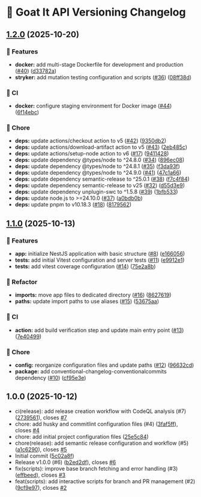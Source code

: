 # 🐐 Goat It API Versioning Changelog

## [1.2.0](https://github.com/antoinezanardi/goat-it-api/compare/v1.1.0...v1.2.0) (2025-10-20)

### 🚀 Features

* **docker:** add multi-stage Dockerfile for development and production ([#40](https://github.com/antoinezanardi/goat-it-api/issues/40)) ([d33782a](https://github.com/antoinezanardi/goat-it-api/commit/d33782a4f063c3606582adb2724bcfcac71e02a1))
* **stryker:** add mutation testing configuration and scripts ([#36](https://github.com/antoinezanardi/goat-it-api/issues/36)) ([08ff38d](https://github.com/antoinezanardi/goat-it-api/commit/08ff38d3bf8c65c98c8bb501404b6c28b6f046af))

### 🔁 CI

* **docker:** configure staging environment for Docker image ([#44](https://github.com/antoinezanardi/goat-it-api/issues/44)) ([6f14ebc](https://github.com/antoinezanardi/goat-it-api/commit/6f14ebc3083ddb911b717c31b9cd59138b224864))

### 🧹 Chore

* **deps:** update actions/checkout action to v5 ([#42](https://github.com/antoinezanardi/goat-it-api/issues/42)) ([9350db2](https://github.com/antoinezanardi/goat-it-api/commit/9350db2484c93144ec50239d4e2e4d71bbf3a1ed))
* **deps:** update actions/download-artifact action to v5 ([#43](https://github.com/antoinezanardi/goat-it-api/issues/43)) ([2eb485c](https://github.com/antoinezanardi/goat-it-api/commit/2eb485c1e4031567c0d3f7ca55133152f184040f))
* **deps:** update actions/setup-node action to v6 ([#17](https://github.com/antoinezanardi/goat-it-api/issues/17)) ([9411428](https://github.com/antoinezanardi/goat-it-api/commit/9411428b1fbb098f8fadc02f7710b0c59ea4c682))
* **deps:** update dependency @types/node to ^24.8.0 ([#34](https://github.com/antoinezanardi/goat-it-api/issues/34)) ([896ec08](https://github.com/antoinezanardi/goat-it-api/commit/896ec083fdbd0cfd4fda01eef2755f4aa444c259))
* **deps:** update dependency @types/node to ^24.8.1 ([#35](https://github.com/antoinezanardi/goat-it-api/issues/35)) ([f3da93f](https://github.com/antoinezanardi/goat-it-api/commit/f3da93f3ace48a0ab87e9c106e8480d3e1d2313c))
* **deps:** update dependency @types/node to ^24.9.0 ([#41](https://github.com/antoinezanardi/goat-it-api/issues/41)) ([47c1a66](https://github.com/antoinezanardi/goat-it-api/commit/47c1a665663c9ea5eec793175e7c676acdc40272))
* **deps:** update dependency semantic-release to ^25.0.1 ([#38](https://github.com/antoinezanardi/goat-it-api/issues/38)) ([f7c4f84](https://github.com/antoinezanardi/goat-it-api/commit/f7c4f843d033ce33ba6d01bcde943ed6f2a32821))
* **deps:** update dependency semantic-release to v25 ([#32](https://github.com/antoinezanardi/goat-it-api/issues/32)) ([d55d3e9](https://github.com/antoinezanardi/goat-it-api/commit/d55d3e9cd8c83324e7dff4fb211c8308628c66e1))
* **deps:** update dependency unplugin-swc to ^1.5.8 ([#39](https://github.com/antoinezanardi/goat-it-api/issues/39)) ([1bfb533](https://github.com/antoinezanardi/goat-it-api/commit/1bfb533e387557c92adf6d5f917b741c29f82a6e))
* **deps:** update node.js to >=24.10.0 ([#37](https://github.com/antoinezanardi/goat-it-api/issues/37)) ([a0bdb0b](https://github.com/antoinezanardi/goat-it-api/commit/a0bdb0bb167473decf4f8445cfedc4c543249986))
* **deps:** update pnpm to v10.18.3 ([#18](https://github.com/antoinezanardi/goat-it-api/issues/18)) ([8179562](https://github.com/antoinezanardi/goat-it-api/commit/8179562d562ae451a431c10725cd1e5dc39d5a0c))

## [1.1.0](https://github.com/antoinezanardi/goat-it-api/compare/v1.0.0...v1.1.0) (2025-10-13)

### 🚀 Features

* **app:** initialize NestJS application with basic structure ([#8](https://github.com/antoinezanardi/goat-it-api/issues/8)) ([e166056](https://github.com/antoinezanardi/goat-it-api/commit/e1660560b3c631b55ab97fcdd203ed1650c0315b))
* **tests:** add initial Vitest configuration and server tests ([#11](https://github.com/antoinezanardi/goat-it-api/issues/11)) ([e9912e1](https://github.com/antoinezanardi/goat-it-api/commit/e9912e1136aaca69dedb7e74d03fd11af461e747))
* **tests:** add vitest coverage configuration ([#14](https://github.com/antoinezanardi/goat-it-api/issues/14)) ([75e2a8b](https://github.com/antoinezanardi/goat-it-api/commit/75e2a8bc40529a84fbf765160bd409a2dfdd7eb3))

### 🔩 Refactor

* **imports:** move app files to dedicated directory ([#16](https://github.com/antoinezanardi/goat-it-api/issues/16)) ([8627619](https://github.com/antoinezanardi/goat-it-api/commit/862761944f10e73356aa3ad4ca07731568147d2d))
* **paths:** update import paths to use aliases ([#15](https://github.com/antoinezanardi/goat-it-api/issues/15)) ([53675aa](https://github.com/antoinezanardi/goat-it-api/commit/53675aa31274aadf2b93157b21fd6879f67064f6))

### 🔁 CI

* **action:** add build verification step and update main entry point ([#13](https://github.com/antoinezanardi/goat-it-api/issues/13)) ([7e40499](https://github.com/antoinezanardi/goat-it-api/commit/7e40499c7c14f7cabed1970dd42c7289e9755ca2))

### 🧹 Chore

* **config:** reorganize configuration files and update paths ([#12](https://github.com/antoinezanardi/goat-it-api/issues/12)) ([96632cd](https://github.com/antoinezanardi/goat-it-api/commit/96632cdca6f450e17019b3bac68f183618c9f1a7))
* **package:** add conventional-changelog-conventionalcommits dependency ([#10](https://github.com/antoinezanardi/goat-it-api/issues/10)) ([cf95e3e](https://github.com/antoinezanardi/goat-it-api/commit/cf95e3e4fb3b93a1685814f10919883ee5efda96))

## 1.0.0 (2025-10-12)

* ci(release): add release creation workflow with CodeQL analysis (#7) ([2739561](https://github.com/antoinezanardi/goat-it-api/commit/2739561)), closes [#7](https://github.com/antoinezanardi/goat-it-api/issues/7)
* chore: add husky and commitlint configuration files (#4) ([3faf5ff](https://github.com/antoinezanardi/goat-it-api/commit/3faf5ff)), closes [#4](https://github.com/antoinezanardi/goat-it-api/issues/4)
* chore: add initial project configuration files ([25e5c84](https://github.com/antoinezanardi/goat-it-api/commit/25e5c84))
* chore(release): add semantic release configuration and workflow (#5) ([a1c6290](https://github.com/antoinezanardi/goat-it-api/commit/a1c6290)), closes [#5](https://github.com/antoinezanardi/goat-it-api/issues/5)
* Initial commit ([5c02a8f](https://github.com/antoinezanardi/goat-it-api/commit/5c02a8f))
* Release v1.0.0 (#6) ([b2ed2df](https://github.com/antoinezanardi/goat-it-api/commit/b2ed2df)), closes [#6](https://github.com/antoinezanardi/goat-it-api/issues/6)
* fix(scripts): improve base branch fetching and error handling (#3) ([effbeed](https://github.com/antoinezanardi/goat-it-api/commit/effbeed)), closes [#3](https://github.com/antoinezanardi/goat-it-api/issues/3)
* feat(scripts): add interactive scripts for branch and PR management (#2) ([9cf9e97](https://github.com/antoinezanardi/goat-it-api/commit/9cf9e97)), closes [#2](https://github.com/antoinezanardi/goat-it-api/issues/2)
